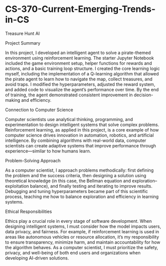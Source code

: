 # CS-370-Current-Emerging-Trends-in-CS
Treasure Hunt AI

Project Summary

In this project, I developed an intelligent agent to solve a pirate-themed environment using reinforcement learning. The starter Jupyter Notebook included the game environment setup, helper functions for rewards and actions, and a basic training loop structure. I created the core learning logic myself, including the implementation of a Q-learning algorithm that allowed the pirate agent to learn how to navigate the map, collect treasures, and avoid traps. I modified the hyperparameters, adjusted the reward system, and added code to visualize the agent’s performance over time. By the end of training, the agent demonstrated consistent improvement in decision-making and efficiency.


Connection to Computer Science

Computer scientists use analytical thinking, programming, and experimentation to design intelligent systems that solve complex problems. Reinforcement learning, as applied in this project, is a core example of how computer science drives innovation in automation, robotics, and artificial intelligence. By combining algorithms with real-world data, computer scientists can create adaptive systems that improve performance through experience—similar to how humans learn.


Problem-Solving Approach

As a computer scientist, I approach problems methodically: first defining the problem and the success criteria, then designing a solution using theoretical knowledge (in this case, the Bellman equation and exploration–exploitation balance), and finally testing and iterating to improve results. Debugging and tuning hyperparameters became part of this scientific process, teaching me how to balance exploration and efficiency in learning systems.


Ethical Responsibilities

Ethics play a crucial role in every stage of software development. When designing intelligent systems, I must consider how the model impacts users, data privacy, and fairness. For example, if reinforcement learning is used in areas like autonomous vehicles or resource allocation, it’s my responsibility to ensure transparency, minimize harm, and maintain accountability for how the algorithm behaves. As a computer scientist, I must prioritize the safety, privacy, and well-being of both end users and organizations when developing AI-driven solutions.
